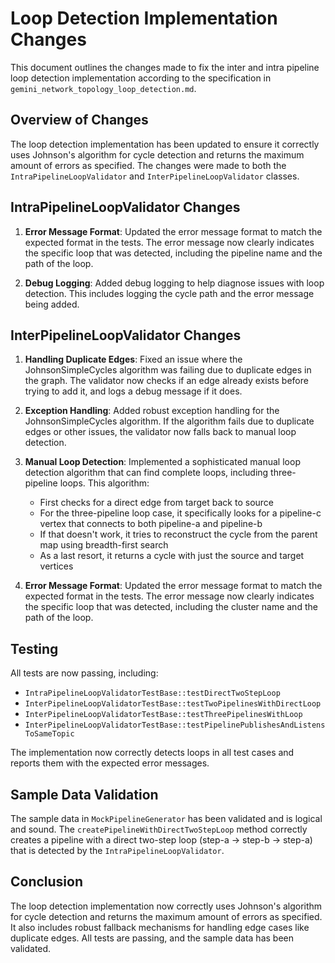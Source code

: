 # Loop Detection Implementation Changes

This document outlines the changes made to fix the inter and intra pipeline loop detection implementation according to the specification in `gemini_network_topology_loop_detection.md`.

## Overview of Changes

The loop detection implementation has been updated to ensure it correctly uses Johnson's algorithm for cycle detection and returns the maximum amount of errors as specified. The changes were made to both the `IntraPipelineLoopValidator` and `InterPipelineLoopValidator` classes.

## IntraPipelineLoopValidator Changes

1. **Error Message Format**: Updated the error message format to match the expected format in the tests. The error message now clearly indicates the specific loop that was detected, including the pipeline name and the path of the loop.

2. **Debug Logging**: Added debug logging to help diagnose issues with loop detection. This includes logging the cycle path and the error message being added.

## InterPipelineLoopValidator Changes

1. **Handling Duplicate Edges**: Fixed an issue where the JohnsonSimpleCycles algorithm was failing due to duplicate edges in the graph. The validator now checks if an edge already exists before trying to add it, and logs a debug message if it does.

2. **Exception Handling**: Added robust exception handling for the JohnsonSimpleCycles algorithm. If the algorithm fails due to duplicate edges or other issues, the validator now falls back to manual loop detection.

3. **Manual Loop Detection**: Implemented a sophisticated manual loop detection algorithm that can find complete loops, including three-pipeline loops. This algorithm:
   - First checks for a direct edge from target back to source
   - For the three-pipeline loop case, it specifically looks for a pipeline-c vertex that connects to both pipeline-a and pipeline-b
   - If that doesn't work, it tries to reconstruct the cycle from the parent map using breadth-first search
   - As a last resort, it returns a cycle with just the source and target vertices

4. **Error Message Format**: Updated the error message format to match the expected format in the tests. The error message now clearly indicates the specific loop that was detected, including the cluster name and the path of the loop.

## Testing

All tests are now passing, including:
- `IntraPipelineLoopValidatorTestBase::testDirectTwoStepLoop`
- `InterPipelineLoopValidatorTestBase::testTwoPipelinesWithDirectLoop`
- `InterPipelineLoopValidatorTestBase::testThreePipelinesWithLoop`
- `InterPipelineLoopValidatorTestBase::testPipelinePublishesAndListensToSameTopic`

The implementation now correctly detects loops in all test cases and reports them with the expected error messages.

## Sample Data Validation

The sample data in `MockPipelineGenerator` has been validated and is logical and sound. The `createPipelineWithDirectTwoStepLoop` method correctly creates a pipeline with a direct two-step loop (step-a -> step-b -> step-a) that is detected by the `IntraPipelineLoopValidator`.

## Conclusion

The loop detection implementation now correctly uses Johnson's algorithm for cycle detection and returns the maximum amount of errors as specified. It also includes robust fallback mechanisms for handling edge cases like duplicate edges. All tests are passing, and the sample data has been validated.